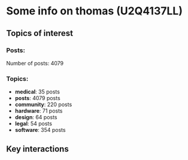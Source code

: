 # Some info on thomas (U2Q4137LL)


## Topics of interest

### Posts: 

Number of posts: 4079

### Topics:

* __medical__: 35 posts
* __posts__: 4079 posts
* __community__: 220 posts
* __hardware__: 71 posts
* __design__: 64 posts
* __legal__: 54 posts
* __software__: 354 posts

## Key interactions 

